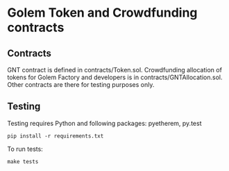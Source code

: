 # Golem Token and Crowdfunding contracts

## Contracts
GNT contract is defined in contracts/Token.sol. Crowdfunding allocation of tokens for Golem Factory and developers is in contracts/GNTAllocation.sol. Other contracts are there for testing purposes only.

## Testing

Testing requires Python and following packages: pyetherem, py.test

    pip install -r requirements.txt
    
To run tests:

    make tests

